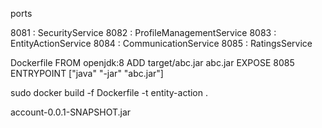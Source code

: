 ports

8081 : SecurityService
8082 : ProfileManagementService
8083 : EntityActionService
8084 : CommunicationService
8085 : RatingsService


Dockerfile
FROM openjdk:8
ADD target/abc.jar abc.jar
EXPOSE 8085
ENTRYPOINT ["java" "-jar" "abc.jar"]

sudo docker build -f Dockerfile -t entity-action . 

account-0.0.1-SNAPSHOT.jar